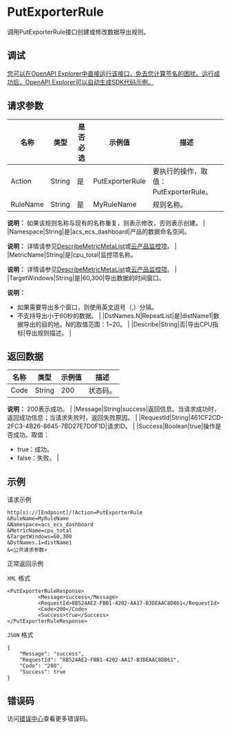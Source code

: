 # PutExporterRule

调用PutExporterRule接口创建或修改数据导出规则。

## 调试

[您可以在OpenAPI Explorer中直接运行该接口，免去您计算签名的困扰。运行成功后，OpenAPI Explorer可以自动生成SDK代码示例。](https://api.aliyun.com/#product=Cms&api=PutExporterRule&type=RPC&version=2019-01-01)

## 请求参数

|名称|类型|是否必选|示例值|描述|
|--|--|----|---|--|
|Action|String|是|PutExporterRule|要执行的操作，取值：PutExporterRule。 |
|RuleName|String|是|MyRuleName|规则名称。

 **说明：** 如果该规则名称与现有的名称重复，则表示修改，否则表示创建。 |
|Namespace|String|是|acs\_ecs\_dashboard|产品的数据命名空间。

 **说明：** 详情请参见[DescribeMetricMetaList](~~98846~~)或[云产品监控项](~~163515~~)。 |
|MetricName|String|是|cpu\_total|监控项名称。

 **说明：** 详情请参见[DescribeMetricMetaList](~~98846~~)或[云产品监控项](~~163515~~)。 |
|TargetWindows|String|是|60,300|导出数据的时间窗口。

 **说明：**

-   如果需要导出多个窗口，则使用英文逗号（,）分隔。
-   不支持导出小于60秒的数据。 |
|DstNames.N|RepeatList|是|distName1|数据导出的目的地。N的取值范围：1~20。 |
|Describe|String|否|导出CPU指标|导出规则描述。 |

## 返回数据

|名称|类型|示例值|描述|
|--|--|---|--|
|Code|String|200|状态码。

 **说明：** 200表示成功。 |
|Message|String|success|返回信息。当请求成功时，返回成功信息；当请求失败时，返回失败原因。 |
|RequestId|String|461CF2CD-2FC3-4B26-8645-7BD27E7D0F1D|请求ID。 |
|Success|Boolean|true|操作是否成功。取值：

 -   true：成功。
-   false：失败。 |

## 示例

请求示例

```
http(s)://[Endpoint]/?Action=PutExporterRule
&RuleName=MyRuleName
&Namespace=acs_ecs_dashboard
&MetricName=cpu_total
&TargetWindows=60,300
&DstNames.1=distName1
&<公共请求参数>
```

正常返回示例

`XML` 格式

```
<PutExporterRuleResponse>
		  <Message>success</Message>
		  <RequestId>8B524AE2-FBB1-4202-AA17-B3DEAAC8D861</RequestId>
		  <Code>200</Code>
		  <Success>true</Success>
</PutExporterRuleResponse>
```

`JSON` 格式

```
{
	"Message": "success",
	"RequestId": "8B524AE2-FBB1-4202-AA17-B3DEAAC8D861",
	"Code": "200",
	"Success": true
}
```

## 错误码

访问[错误中心](https://error-center.aliyun.com/status/product/Cms)查看更多错误码。

